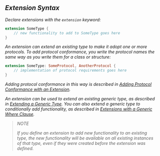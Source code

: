 ## *Extension Syntax*

*Declare extensions with the `extension` keyword:*

```swift
extension SomeType {
    // new functionality to add to SomeType goes here
}
```

*An extension can extend an existing type to make it adopt one or more protocols. To add protocol conformance, you write the protocol names the same way as you write them for a class or structure:*

```swift
extension SomeType: SomeProtocol, AnotherProtocol {
    // implementation of protocol requirements goes here
}
```

*Adding protocol conformance in this way is described in [Adding Protocol Conformance with an Extension](https://docs.swift.org/swift-book/LanguageGuide/Protocols.html#ID277).*

*An extension can be used to extend an existing generic type, as described in [Extending a Generic Type](https://docs.swift.org/swift-book/LanguageGuide/Generics.html#ID185). You can also extend a generic type to conditionally add functionality, as described in [Extensions with a Generic Where Clause](https://docs.swift.org/swift-book/LanguageGuide/Generics.html#ID553).*

> *NOTE*
> 
> *If you define an extension to add new functionality to an existing type, the new functionality will be available on all existing instances of that type, even if they were created before the extension was defined.*
